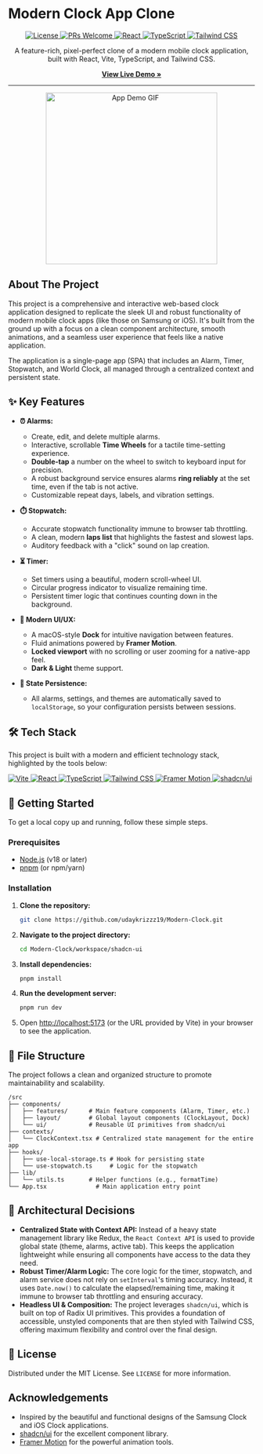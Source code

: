 # Modern Clock App Clone

<p align="center">
  <a href="./LICENSE">
    <img src="https://img.shields.io/badge/License-MIT-F7DF1E?style=flat&labelColor=555" alt="License">
  </a>
  <a href="https://github.com/udaykrizzz19/Modern-Clock/pulls">
    <img src="https://img.shields.io/badge/PRs-welcome-4c1?style=flat&labelColor=555" alt="PRs Welcome">
  </a>
  <a href="https://react.dev">
    <img src="https://img.shields.io/badge/React-18.2.0-61DAFB?style=flat&logo=react&logoColor=white&labelColor=555" alt="React">
  </a>
  <a href="https://www.typescriptlang.org/">
    <img src="https://img.shields.io/badge/TypeScript-5.2.2-3178C6?style=flat&logo=typescript&logoColor=white&labelColor=555" alt="TypeScript">
  </a>
  <a href="https://tailwindcss.com/">
    <img src="https://img.shields.io/badge/Tailwind_CSS-3.4.1-06B6D4?style=flat&logo=tailwindcss&logoColor=white&labelColor=555" alt="Tailwind CSS">
  </a>
</p>

<p align="center">
  A feature-rich, pixel-perfect clone of a modern mobile clock application, built with React, Vite, TypeScript, and Tailwind CSS.
</p>

<p align="center">
  <a href="YOUR_LIVE_DEMO_URL_HERE"><strong>View Live Demo »</strong></a>
</p>

---

<div align="center">

<!-- IMPORTANT: Create a GIF of your app and replace this placeholder -->
<img src="https://your-gif-url-here.com/app-demo.gif" alt="App Demo GIF" width="350"/>

</div>

## About The Project

This project is a comprehensive and interactive web-based clock application designed to replicate the sleek UI and robust functionality of modern mobile clock apps (like those on Samsung or iOS). It's built from the ground up with a focus on a clean component architecture, smooth animations, and a seamless user experience that feels like a native application.

The application is a single-page app (SPA) that includes an Alarm, Timer, Stopwatch, and World Clock, all managed through a centralized context and persistent state.

## ✨ Key Features

-   **⏰ Alarms:**
    -   Create, edit, and delete multiple alarms.
    -   Interactive, scrollable **Time Wheels** for a tactile time-setting experience.
    -   **Double-tap** a number on the wheel to switch to keyboard input for precision.
    -   A robust background service ensures alarms **ring reliably** at the set time, even if the tab is not active.
    -   Customizable repeat days, labels, and vibration settings.

-   **⏱️ Stopwatch:**
    -   Accurate stopwatch functionality immune to browser tab throttling.
    -   A clean, modern **laps list** that highlights the fastest and slowest laps.
    -   Auditory feedback with a "click" sound on lap creation.

-   **⏳ Timer:**
    -   Set timers using a beautiful, modern scroll-wheel UI.
    -   Circular progress indicator to visualize remaining time.
    -   Persistent timer logic that continues counting down in the background.

-   **🎨 Modern UI/UX:**
    -   A macOS-style **Dock** for intuitive navigation between features.
    -   Fluid animations powered by **Framer Motion**.
    -   **Locked viewport** with no scrolling or user zooming for a native-app feel.
    -   **Dark & Light** theme support.

-   **💾 State Persistence:**
    -   All alarms, settings, and themes are automatically saved to `localStorage`, so your configuration persists between sessions.

## 🛠️ Tech Stack

This project is built with a modern and efficient technology stack, highlighted by the tools below:

<p>
  <a href="https://vitejs.dev/">
    <img src="https://img.shields.io/badge/Vite-5.2.0-646CFF?style=flat&logo=vite&logoColor=white&labelColor=555" alt="Vite">
  </a>
  <a href="https://react.dev">
    <img src="https://img.shields.io/badge/React-18.2.0-61DAFB?style=flat&logo=react&logoColor=white&labelColor=555" alt="React">
  </a>
  <a href="https://www.typescriptlang.org/">
    <img src="https://img.shields.io/badge/TypeScript-5.2.2-3178C6?style=flat&logo=typescript&logoColor=white&labelColor=555" alt="TypeScript">
  </a>
  <a href="https://tailwindcss.com/">
    <img src="https://img.shields.io/badge/Tailwind_CSS-3.4.1-06B6D4?style=flat&logo=tailwindcss&logoColor=white&labelColor=555" alt="Tailwind CSS">
  </a>
  <a href="https://www.framer.com/motion/">
    <img src="https://img.shields.io/badge/Framer_Motion-11.1.7-E100C3?style=flat&logo=framer&logoColor=white&labelColor=555" alt="Framer Motion">
  </a>
  <a href="https://ui.shadcn.com/">
    <img src="https://img.shields.io/badge/shadcn/ui-latest-black?style=flat&logo=shadcnui&logoColor=white&labelColor=555" alt="shadcn/ui">
  </a>
</p>


## 🚀 Getting Started

To get a local copy up and running, follow these simple steps.

### Prerequisites

-   [Node.js](https://nodejs.org/) (v18 or later)
-   [pnpm](https://pnpm.io/) (or npm/yarn)

### Installation

1.  **Clone the repository:**
    ```sh
    git clone https://github.com/udaykrizzz19/Modern-Clock.git
    ```
2.  **Navigate to the project directory:**
    ```sh
    cd Modern-Clock/workspace/shadcn-ui
    ```
3.  **Install dependencies:**
    ```sh
    pnpm install
    ```
4.  **Run the development server:**
    ```sh
    pnpm run dev
    ```
5.  Open [http://localhost:5173](http://localhost:5173) (or the URL provided by Vite) in your browser to see the application.

## 📂 File Structure

The project follows a clean and organized structure to promote maintainability and scalability.

```
/src
├── components/
│   ├── features/      # Main feature components (Alarm, Timer, etc.)
│   ├── layout/        # Global layout components (ClockLayout, Dock)
│   └── ui/            # Reusable UI primitives from shadcn/ui
├── contexts/
│   └── ClockContext.tsx # Centralized state management for the entire app
├── hooks/
│   ├── use-local-storage.ts # Hook for persisting state
│   └── use-stopwatch.ts     # Logic for the stopwatch
├── lib/
│   └── utils.ts       # Helper functions (e.g., formatTime)
└── App.tsx              # Main application entry point
```

## 🧠 Architectural Decisions

-   **Centralized State with Context API:** Instead of a heavy state management library like Redux, the `React Context API` is used to provide global state (theme, alarms, active tab). This keeps the application lightweight while ensuring all components have access to the data they need.
-   **Robust Timer/Alarm Logic:** The core logic for the timer, stopwatch, and alarm service does not rely on `setInterval`'s timing accuracy. Instead, it uses `Date.now()` to calculate the elapsed/remaining time, making it immune to browser tab throttling and ensuring accuracy.
-   **Headless UI & Composition:** The project leverages `shadcn/ui`, which is built on top of Radix UI primitives. This provides a foundation of accessible, unstyled components that are then styled with Tailwind CSS, offering maximum flexibility and control over the final design.

## 📄 License

Distributed under the MIT License. See `LICENSE` for more information.

## Acknowledgements

-   Inspired by the beautiful and functional designs of the Samsung Clock and iOS Clock applications.
-   [shadcn/ui](https://ui.shadcn.com/) for the excellent component library.
-   [Framer Motion](https://www.framer.com/motion/) for the powerful animation tools.
